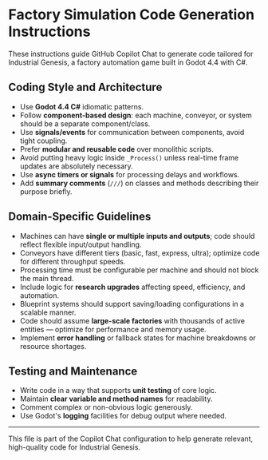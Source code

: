 # Factory Simulation Code Generation Instructions

These instructions guide GitHub Copilot Chat to generate code tailored for Industrial Genesis, a factory automation game built in Godot 4.4 with C#.

## Coding Style and Architecture

- Use **Godot 4.4 C#** idiomatic patterns.
- Follow **component-based design**: each machine, conveyor, or system should be a separate component/class.
- Use **signals/events** for communication between components, avoid tight coupling.
- Prefer **modular and reusable code** over monolithic scripts.
- Avoid putting heavy logic inside `_Process()` unless real-time frame updates are absolutely necessary.
- Use **async timers or signals** for processing delays and workflows.
- Add **summary comments** (`///`) on classes and methods describing their purpose briefly.

## Domain-Specific Guidelines

- Machines can have **single or multiple inputs and outputs**; code should reflect flexible input/output handling.
- Conveyors have different tiers (basic, fast, express, ultra); optimize code for different throughput speeds.
- Processing time must be configurable per machine and should not block the main thread.
- Include logic for **research upgrades** affecting speed, efficiency, and automation.
- Blueprint systems should support saving/loading configurations in a scalable manner.
- Code should assume **large-scale factories** with thousands of active entities — optimize for performance and memory usage.
- Implement **error handling** or fallback states for machine breakdowns or resource shortages.

## Testing and Maintenance

- Write code in a way that supports **unit testing** of core logic.
- Maintain **clear variable and method names** for readability.
- Comment complex or non-obvious logic generously.
- Use Godot's **logging** facilities for debug output where needed.

---

This file is part of the Copilot Chat configuration to help generate relevant, high-quality code for Industrial Genesis.
